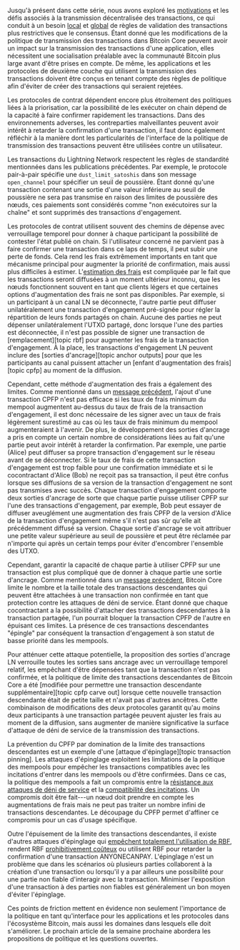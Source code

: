 Jusqu'à présent dans cette série, nous avons exploré les [motivations][policy01] et les défis associés à la transmission
décentralisée des transactions, ce qui conduit à un besoin [local][policy05] et [global][policy07] de règles de validation
des transactions plus restrictives que le consensus. Étant donné que les modifications de la politique de transmission des
transactions dans Bitcoin Core peuvent avoir un impact sur la transmission des transactions d'une application, elles nécessitent
une socialisation préalable avec la communauté Bitcoin plus large avant d'être prises en compte. De même, les applications
et les protocoles de deuxième couche qui utilisent la transmission des transactions doivent être conçus en tenant compte des
règles de politique afin d'éviter de créer des transactions qui seraient rejetées.

Les protocoles de contrat dépendent encore plus étroitement des politiques liées à la priorisation, car la possibilité de les
exécuter on chain dépend de la capacité à faire confirmer rapidement les transactions. Dans des environnements adverses,
les contreparties malveillantes peuvent avoir intérêt à retarder la confirmation d'une transaction, il faut donc également
réfléchir à la manière dont les particularités de l'interface de la politique de transmission des transactions peuvent être
utilisées contre un utilisateur.

Les transactions du Lightning Network respectent les règles de standardité mentionnées dans les publications précédentes. Par
exemple, le protocole pair-à-pair spécifie une `dust_limit_satoshis` dans son message `open_channel` pour spécifier un seuil
de poussière. Étant donné qu'une transaction contenant une sortie d'une valeur inférieure au seuil de poussière ne sera pas
transmise en raison des limites de poussière des nœuds, ces paiements sont considérés comme "non exécutoires sur la chaîne" et
sont supprimés des transactions d'engagement.

Les protocoles de contrat utilisent souvent des chemins de dépense avec verrouillage temporel pour donner à chaque participant
la possibilité de contester l'état publié on chain. Si l'utilisateur concerné ne parvient pas à faire confirmer une
transaction dans ce laps de temps, il peut subir une perte de fonds. Cela rend les frais extrêmement importants en tant que
mécanisme principal pour augmenter la priorité de confirmation, mais aussi plus difficiles à estimer. L'[estimation des frais][policy04] est
compliquée par le fait que les transactions seront diffusées à un moment ultérieur inconnu, que les nœuds fonctionnent souvent
en tant que clients légers et que certaines options d'augmentation des frais ne sont pas disponibles. Par exemple, si un
participant à un canal LN se déconnecte, l'autre partie peut diffuser unilatéralement une transaction d'engagement pré-signée
pour régler la répartition de leurs fonds partagés on chain. Aucune des parties ne peut dépenser unilatéralement l'UTXO
partagé, donc lorsque l'une des parties est déconnectée, il n'est pas possible de signer une transaction de [remplacement][topic rbf]
pour augmenter les frais de la transaction d'engagement. À la place, les transactions d'engagement LN peuvent inclure des
[sorties d'ancrage][topic anchor outputs] pour que les participants au canal puissent attacher un [enfant d'augmentation des
frais][topic cpfp] au moment de la diffusion.

Cependant, cette méthode d'augmentation des frais a également des limites. Comme mentionné dans un [message précédent][policy06],
l'ajout d'une transaction CPFP n'est pas efficace si les taux de frais minimum du mempool augmentent au-dessus du taux de frais
de la transaction d'engagement, il est donc nécessaire de les signer avec un taux de frais légèrement surestimé au cas où les
taux de frais minimum du mempool augmenteraient à l'avenir. De plus, le développement des sorties d'ancrage a pris en compte un
certain nombre de considérations liées au fait qu'une partie peut avoir intérêt à retarder la confirmation. Par exemple, une
partie (Alice) peut diffuser sa propre transaction d'engagement sur le réseau avant de se déconnecter. Si le taux de frais de
cette transaction d'engagement est trop faible pour une confirmation immédiate et si le cocontractant d'Alice (Bob) ne reçoit pas
sa transaction, il peut être confus lorsque ses diffusions de sa version de la transaction d'engagement ne sont pas transmises
avec succès. Chaque transaction d'engagement comporte deux sorties d'ancrage de sorte que chaque partie puisse utiliser CPFP sur
l'une des transactions d'engagement, par exemple, Bob peut essayer de diffuser aveuglément une augmentation des frais CPFP de la
version d'Alice de la transaction d'engagement même s'il n'est pas sûr qu'elle ait précédemment diffusé sa version. Chaque sortie
d'ancrage se voit attribuer une petite valeur supérieure au seuil de poussière et peut être réclamée par n'importe qui après un
certain temps pour éviter d'encombrer l'ensemble des UTXO.

Cependant, garantir la capacité de chaque partie à utiliser CPFP sur une transaction est plus compliqué que de donner à chaque
partie une sortie d'ancrage. Comme mentionné dans un [message précédent][policy05], Bitcoin Core limite le nombre et la taille
totale des transactions descendantes qui peuvent être attachées à une transaction non confirmée en tant que protection contre
les attaques de déni de service. Étant donné que chaque cocontractant a la possibilité d'attacher des transactions descendantes
à la transaction partagée, l'un pourrait bloquer la transaction CPFP de l'autre en épuisant ces limites. La présence de ces
transactions descendantes "épingle" par conséquent la transaction d'engagement à son statut de basse priorité dans les mempools.

Pour atténuer cette attaque potentielle, la proposition des sorties d'ancrage LN verrouille toutes les sorties sans ancrage avec
un verrouillage temporel relatif, les empêchant d'être dépensées tant que la transaction n'est pas confirmée, et la politique
de limite des transactions descendantes de Bitcoin Core a été [modifiée pour permettre une transaction descendante
supplémentaire][topic cpfp carve out] lorsque cette nouvelle transaction descendante était de petite taille et n'avait pas d'autres
ancêtres. Cette combinaison de modifications des deux protocoles garantit qu'au moins deux participants à une transaction partagée
peuvent ajuster les frais au moment de la diffusion, sans augmenter de manière significative la surface d'attaque de déni de
service de la transmission des transactions.

La prévention du CPFP par domination de la limite des transactions descendantes est un exemple d'une [attaque
d'épinglage][topic transaction pinning]. Les attaques d'épinglage exploitent les limitations de la politique des mempools pour
empêcher les transactions compatibles avec les incitations d'entrer dans les mempools ou d'être confirmées. Dans ce cas, la
politique des mempools a fait un compromis entre la [résistance aux attaques de déni de service][policy05] et la [compatibilité des
incitations][policy02]. Un compromis doit être fait---un nœud doit prendre en compte les augmentations de frais mais ne peut pas
traiter un nombre infini de transactions descendantes. Le découpage du CPFP permet d'affiner ce compromis pour un cas d'usage
spécifique.

Outre l'épuisement de la limite des transactions descendantes, il existe d'autres attaques d'épinglage qui [empêchent totalement
l'utilisation de RBF][full rbf pinning], rendent RBF [prohibitivement coûteux][rbf ml] ou utilisent RBF pour retarder la
confirmation d'une transaction ANYONECANPAY. L'épinglage n'est un problème que dans les scénarios où plusieurs parties collaborent
à la création d'une transaction ou lorsqu'il y a par ailleurs une possibilité pour une partie non fiable d'interagir avec la
transaction. Minimiser l'exposition d'une transaction à des parties non fiables est généralement un bon moyen d'éviter l'épinglage.

Ces points de friction mettent en évidence non seulement l'importance de la politique en tant qu'interface pour les applications
et les protocoles dans l'écosystème Bitcoin, mais aussi les domaines dans lesquels elle doit s'améliorer. Le prochain article de la
semaine prochaine abordera les propositions de politique et les questions ouvertes.

[full rbf pinning]: https://lists.linuxfoundation.org/pipermail/lightning-dev/2021-May/003033.html
[rbf ml]: https://lists.linuxfoundation.org/pipermail/bitcoin-dev/2022-January/019817.html
[n25038 notes]: https://bitcoincore.reviews/25038
[policy01]: /fr/newsletters/2023/05/17/#en-attente-de-confirmation-1--pourquoi-avons-nous-un-mempool-
[policy02]: /fr/newsletters/2023/05/24/#en-attente-de-confirmation-2--mesures-dincitation
[policy04]: /fr/newsletters/2023/06/07/#en-attente-de-confirmation-4--estimation-du-taux-de-frais
[policy05]: /fr/newsletters/2023/06/14/#en-attente-de-confirmation-5--politique-de-protection-des-ressources-des-nœuds
[policy06]: /fr/newsletters/2023/06/21/#en-attente-de-confirmation-6--cohérence-des-politiques
[policy07]: /fr/newsletters/2023/06/28/#en-attente-de-confirmation-7--ressources-du-réseau
